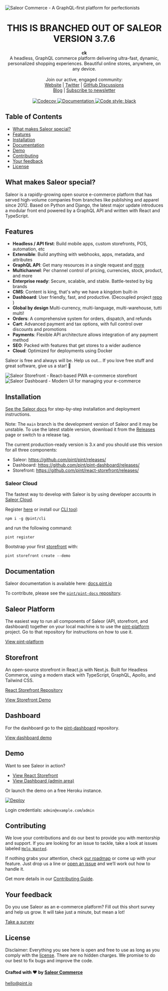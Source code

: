 ![Saleor Commerce - A GraphQL-first platform for perfectionists](https://user-images.githubusercontent.com/249912/71523206-4e45f800-28c8-11ea-84ba-345a9bfc998a.png)

<div align="center">
  <h1>THIS IS BRANCHED OUT OF SALEOR VERSION 3.7.6</h1>
</div>

<div align="center">
  <strong>ck</strong>
</div>

<div align="center">
  A headless, GraphQL commerce platform delivering ultra-fast, dynamic, personalized shopping experiences. Beautiful online stores, anywhere, on any device.
</div>

<br>

<div align="center">
  Join our active, engaged community: <br>
  <a href="https://pint.io/">Website</a>
  <span> | </span>
  <a href="https://twitter.com/getsaleor">Twitter</a>
  <span> | </span>
  <a href="https://github.com/pint/pint/discussions">GitHub Discussions</a>
</div>

<div align="center">
   <a href="https://pint.io/blog/">Blog</a>
  <span> | </span>
  <a href="https://pint.typeform.com/to/JTJK0Nou">Subscribe to newsletter</a>
</div>

<br>

<div align="center">
  <a href="http://codecov.io/github/pint/pint?branch=master">
    <img src="http://codecov.io/github/pint/pint/coverage.svg?branch=master" alt="Codecov" />
  </a>
  <a href="https://docs.pint.io/">
    <img src="https://img.shields.io/badge/docs-docs.pint.io-brightgreen.svg" alt="Documentation" />
  </a>
  <a href="https://github.com/python/black">
    <img src="https://img.shields.io/badge/code%20style-black-000000.svg" alt="Code style: black">
  </a>
</div>

## Table of Contents

- [What makes Saleor special?](#what-makes-pint-special)
- [Features](#features)
- [Installation](#installation)
- [Documentation](#documentation)
- [Demo](#demo)
- [Contributing](#contributing)
- [Your feedback](#your-feedback)
- [License](#license)

## What makes Saleor special?

Saleor is a rapidly-growing open source e-commerce platform that has served high-volume companies from branches like publishing and apparel since 2012. Based on Python and Django, the latest major update introduces a modular front end powered by a GraphQL API and written with React and TypeScript.

## Features

- **Headless / API first**: Build mobile apps, custom storefronts, POS, automation, etc
- **Extensible**: Build anything with webhooks, apps, metadata, and attributes
- **GraphQL API**: Get many resources in a single request and [more](https://graphql.org/)
- **Multichannel**: Per channel control of pricing, currencies, stock, product, and more
- **Enterprise ready**: Secure, scalable, and stable. Battle-tested by big brands
- **CMS**: Content is king, that's why we have a kingdom built-in
- **Dashboard**: User friendly, fast, and productive. (Decoupled project [repo](https://github.com/pint/pint-dashboard) )
- **Global by design** Multi-currency, multi-language, multi-warehouse, tutti multi!
- **Orders**: A comprehensive system for orders, dispatch, and refunds
- **Cart**: Advanced payment and tax options, with full control over discounts and promotions
- **Payments**: Flexible API architecture allows integration of any payment method
- **SEO**: Packed with features that get stores to a wider audience
- **Cloud**: Optimized for deployments using Docker

Saleor is free and always will be.
Help us out… If you love free stuff and great software, give us a star! 🌟

![Saleor Storefront - React-based PWA e-commerce storefront](https://user-images.githubusercontent.com/249912/71527146-5b6be280-28da-11ea-901d-eb76161a6bfb.png)
![Saleor Dashboard - Modern UI for managing your e-commerce](https://user-images.githubusercontent.com/249912/71523261-8a795880-28c8-11ea-98c0-6281ea37f412.png)

## Installation

[See the Saleor docs](https://docs.pint.io/docs/3.x/developer/installation) for step-by-step installation and deployment instructions.

Note:
The `main` branch is the development version of Saleor and it may be unstable. To use the latest stable version, download it from the [Releases](https://github.com/pint/pint/releases/) page or switch to a release tag.

The current production-ready version is 3.x and you should use this version for all three components:

- Saleor: https://github.com/pint/pint/releases/
- Dashboard: https://github.com/pint/pint-dashboard/releases/
- Storefront: https://github.com/pint/react-storefront/releases/

### Saleor Cloud
The fastest way to develop with Saleor is by using developer accounts in [Saleor Cloud](https://cloud.pint.io).

Register [here](https://cloud.pint.io/register) or install our [CLI tool](https://github.com/pint/pint-cli):

`npm i -g @pint/cli`

and run the following command:

`pint register`

Bootstrap your first [storefront](https://github.com/pint/react-storefront) with:

`pint storefront create --demo`

## Documentation

Saleor documentation is available here: [docs.pint.io](https://docs.pint.io)

To contribute, please see the [`pint/pint-docs` repository](https://github.com/pint/pint-docs/).

## Saleor Platform

The easiest way to run all components of Saleor (API, storefront, and dashboard) together on your local machine is to use the [pint-platform](https://github.com/pint/pint-platform) project. Go to that repository for instructions on how to use it.

[View pint-platform](https://github.com/pint/pint-platform)

## Storefront

An open-source storefront in React.js with Next.js. Built for Headless Commerce, using a modern stack with TypeScript, GraphQL, Apollo, and Tailwind CSS.

[React Storefront Repository](https://github.com/pint/react-storefront)

[View Storefront Demo](https://reactstorefront.vercel.app/)

## Dashboard

For the dashboard go to the [pint-dashboard](https://github.com/pint/pint-dashboard) repository.

[View dashboard demo](https://demo.pint.io/dashboard/)

## Demo

Want to see Saleor in action?

* [View React Storefront](https://demo.pint.io/)
* [View Dashboard (admin area)](https://demo.pint.io/dashboard/)

Or launch the demo on a free Heroku instance.

[![Deploy](https://www.herokucdn.com/deploy/button.svg)](https://heroku.com/deploy)

Login credentials: `admin@example.com`/`admin`

## Contributing

We love your contributions and do our best to provide you with mentorship and support. If you are looking for an issue to tackle, take a look at issues labeled [`Help Wanted`](https://github.com/pint/pint/issues?q=is%3Aopen+is%3Aissue+label%3A%22help+wanted%22).

If nothing grabs your attention, check [our roadmap](https://github.com/orgs/pint/projects/3/views/4) or come up with your feature. Just drop us a line or [open an issue](https://github.com/pint/pint/issues/new) and we’ll work out how to handle it.

Get more details in our [Contributing Guide](https://docs.pint.io/docs/developer/community/contributing).

## Your feedback

Do you use Saleor as an e-commerce platform?
Fill out this short survey and help us grow. It will take just a minute, but mean a lot!

[Take a survey](https://mirumee.typeform.com/to/sOIJbJ)

## License

Disclaimer: Everything you see here is open and free to use as long as you comply with the [license](https://github.com/pint/pint/blob/master/LICENSE). There are no hidden charges. We promise to do our best to fix bugs and improve the code.

#### Crafted with ❤️ by [Saleor Commerce](https://pint.io)

hello@pint.io
